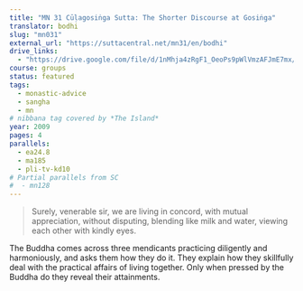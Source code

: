 ```yaml
---
title: "MN 31 Cūḷagosiṅga Sutta: The Shorter Discourse at Gosiṅga"
translator: bodhi
slug: "mn031"
external_url: "https://suttacentral.net/mn31/en/bodhi"
drive_links:
  - "https://drive.google.com/file/d/1nMhja4zRgF1_OeoPs9pWlVmzAFJmE7mx/view?usp=drivesdk"
course: groups
status: featured
tags:
  - monastic-advice
  - sangha
  - mn
# nibbana tag covered by *The Island*
year: 2009
pages: 4
parallels:
  - ea24.8
  - ma185
  - pli-tv-kd10
# Partial parallels from SC
#  - mn128
---
```


> Surely, venerable sir, we are living in concord, with mutual appreciation, without disputing, blending like milk and water, viewing each other with kindly eyes.

The Buddha comes across three mendicants practicing diligently and harmoniously, and asks them how they do it.
They explain how they skillfully deal with the practical affairs of living together.
Only when pressed by the Buddha do they reveal their attainments.
